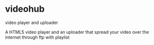 # videohub
video player and uploader

A HTML5 video player and an uploader that spread your video over the internet through ftp
with playlist
